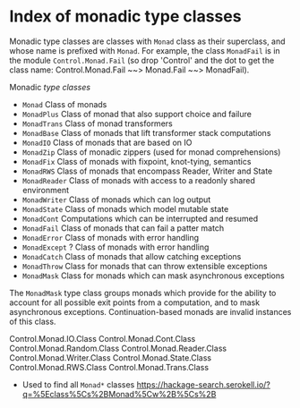 # Index of monadic type classes

Monadic type classes are classes with `Monad` class as their superclass, and whose name is prefixed with `Monad`. For example, the class `MonadFail` is in the module `Control.Monad.Fail` (so drop 'Control' and the dot to get the class name: Control.Monad.Fail ~~> Monad.Fail ~~> MonadFail).

Monadic *type classes*
- `Monad`       Class of monads
- `MonadPlus`   Class of monad that also support choice and failure
- `MonadTrans`  Class of monad transformers
- `MonadBase`   Class of monads that lift transformer stack computations
- `MonadIO`     Class of monads that are based on IO
- `MonadZip`    Class of monadic zippers (used for monad comprehensions) 
- `MonadFix`    Class of monads with fixpoint, knot-tying, semantics
- `MonadRWS`    Class of monads that encompass Reader, Writer and State
- `MonadReader` Class of monads with access to a readonly shared environment
- `MonadWriter` Class of monads which can log output
- `MonadState`  Class of monads which model mutable state
- `MonadCont`   Computations which can be interrupted and resumed
- `MonadFail`   Class of monads that can fail a patter match
- `MonadError`  Class of monads with error handling
- `MonadExcept` ? Class of monads with error handling
- `MonadCatch`  Class of monads that allow catching exceptions
- `MonadThrow`  Class for monads that can throw extensible exceptions
- `MonadMask`   Class for monads which can mask asynchronous exceptions


The `MonadMask` type class groups monads which provide for the ability to account for all possible exit points from a computation, and to mask asynchronous exceptions. Continuation-based monads are invalid instances of this class.


Control.Monad.IO.Class
Control.Monad.Cont.Class
Control.Monad.Random.Class
Control.Monad.Reader.Class
Control.Monad.Writer.Class
Control.Monad.State.Class
Control.Monad.RWS.Class
Control.Monad.Trans.Class


* Used to find all `Monad*` classes
https://hackage-search.serokell.io/?q=%5Eclass%5Cs%2BMonad%5Cw%2B%5Cs%2B
